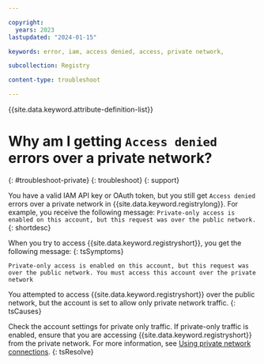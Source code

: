 ```yaml
---

copyright:
  years: 2023
lastupdated: "2024-01-15"

keywords: error, iam, access denied, access, private network,

subcollection: Registry

content-type: troubleshoot

---
```


{{site.data.keyword.attribute-definition-list}}

# Why am I getting `Access denied` errors over a private network?
{: #troubleshoot-private}
{: troubleshoot}
{: support}

You have a valid IAM API key or OAuth token, but you still get `Access denied` errors over a private network in {{site.data.keyword.registrylong}}. For example, you receive the following message: `Private-only access is enabled on this account, but this request was over the public network.`
{: shortdesc}

When you try to access {{site.data.keyword.registryshort}}, you get the following message:
{: tsSymptoms}

`Private-only access is enabled on this account, but this request was over the public network. You must access this account over the private network`

You attempted to access {{site.data.keyword.registryshort}} over the public network, but the account is set to allow only private network traffic.
{: tsCauses}

Check the account settings for private only traffic. If private-only traffic is enabled, ensure that you are accessing {{site.data.keyword.registryshort}} from the private network. For more information, see [Using private network connections](/docs/Registry?topic=Registry-registry_private#registry_private_images).
{: tsResolve}

